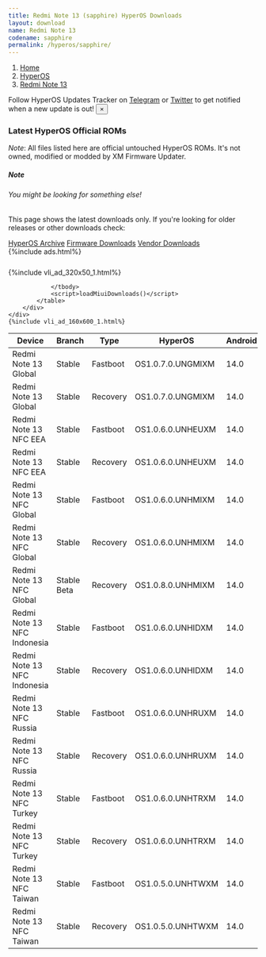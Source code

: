 ```yaml
---
title: Redmi Note 13 (sapphire) HyperOS Downloads
layout: download
name: Redmi Note 13
codename: sapphire
permalink: /hyperos/sapphire/
---
```

<nav aria-label="breadcrumb">
    <ol class="breadcrumb">
        <li class="breadcrumb-item"><a href="/">Home</a></li>
        <li class="breadcrumb-item"><a href="/hyperos/">HyperOS</a></li>
        <li class="breadcrumb-item active" aria-current="page"><a href="/hyperos/sapphire/">Redmi Note 13</a></li>
    </ol>
</nav>
<div class="alert alert-primary alert-dismissible fade show" role="alert">
    Follow HyperOS Updates Tracker on <a href="https://t.me/MIUIUpdatesTracker" class="alert-link">Telegram</a>
     or <a href="https://twitter.com/MiFwUpdater" class="alert-link">Twitter</a> to get notified when a new update is out!
    <button type="button" class="close" data-dismiss="alert" aria-label="Close">
        <span aria-hidden="true">&times;</span>
    </button>
</div>

### Latest HyperOS Official ROMs
*Note*: All files listed here are official untouched HyperOS ROMs. It's not owned, modified or modded by XM Firmware Updater.
<div class="card">
  <div class="card-body">
    <h5 class="card-title">Note</h5>
    <h6 class="card-subtitle mb-2 text-muted">You might be looking for something else!</h6>
    <p class="card-text">This page shows the latest downloads only.
     If you're looking for older releases or other downloads check:</p>
    <a href="/archive/hyperos/sapphire/" class="card-link">HyperOS Archive</a>
    <a href="/firmware/sapphire/" class="card-link">Firmware Downloads</a>
    <a href="/vendor/sapphire/" class="card-link">Vendor Downloads</a>
  </div>
</div>
{%include ads.html%}
<div class="row justify-content-center">
    <div class="col-10">
        <div class="table-responsive-md" style="margin-top: 25px;">
            {%include vli_ad_320x50_1.html%}
            <table id="miui" class="display dt-responsive nowrap compact table table-striped table-hover table-sm">
                <thead class="thead-dark">
                    <tr>
                        <th data-ref="device">Device</th>
                        <th data-ref="branch">Branch</th>
                        <th data-ref="type">Type</th>
                        <th data-ref="miui">HyperOS</th>
                        <th data-ref="android">Android</th>
                        <th data-ref="size">Size</th>
                        <th data-ref="size">Date</th>
                        <th data-ref="link">Link</th>
                    </tr>
                </thead>
                <tbody>
                <tr><td>Redmi Note 13 Global</td><td>Stable</td><td>Fastboot</td><td>OS1.0.7.0.UNGMIXM</td><td>14.0</td><td>7.4 GB</td><td>2024-09-03</td><td><a href="/hyperos/sapphire/stable/OS1.0.7.0.UNGMIXM/">Download</a></td></tr>
<tr><td>Redmi Note 13 Global</td><td>Stable</td><td>Recovery</td><td>OS1.0.7.0.UNGMIXM</td><td>14.0</td><td>4.5 GB</td><td>2024-09-11</td><td><a href="/hyperos/sapphire/stable/OS1.0.7.0.UNGMIXM/">Download</a></td></tr>
<tr><td>Redmi Note 13 NFC EEA</td><td>Stable</td><td>Fastboot</td><td>OS1.0.6.0.UNHEUXM</td><td>14.0</td><td>7.0 GB</td><td>2024-09-13</td><td><a href="/hyperos/sapphiren/stable/OS1.0.6.0.UNHEUXM/">Download</a></td></tr>
<tr><td>Redmi Note 13 NFC EEA</td><td>Stable</td><td>Recovery</td><td>OS1.0.6.0.UNHEUXM</td><td>14.0</td><td>4.5 GB</td><td>2024-09-23</td><td><a href="/hyperos/sapphiren/stable/OS1.0.6.0.UNHEUXM/">Download</a></td></tr>
<tr><td>Redmi Note 13 NFC Global</td><td>Stable</td><td>Fastboot</td><td>OS1.0.6.0.UNHMIXM</td><td>14.0</td><td>7.5 GB</td><td>2024-09-13</td><td><a href="/hyperos/sapphiren/stable/OS1.0.6.0.UNHMIXM/">Download</a></td></tr>
<tr><td>Redmi Note 13 NFC Global</td><td>Stable</td><td>Recovery</td><td>OS1.0.6.0.UNHMIXM</td><td>14.0</td><td>4.5 GB</td><td>2024-09-25</td><td><a href="/hyperos/sapphiren/stable/OS1.0.6.0.UNHMIXM/">Download</a></td></tr>
<tr><td>Redmi Note 13 NFC Global</td><td>Stable Beta</td><td>Recovery</td><td>OS1.0.8.0.UNHMIXM</td><td>14.0</td><td>4.5 GB</td><td>2024-10-22</td><td><a href="/hyperos/sapphiren/stable beta/OS1.0.8.0.UNHMIXM/">Download</a></td></tr>
<tr><td>Redmi Note 13 NFC Indonesia</td><td>Stable</td><td>Fastboot</td><td>OS1.0.6.0.UNHIDXM</td><td>14.0</td><td>6.7 GB</td><td>2024-09-13</td><td><a href="/hyperos/sapphiren/stable/OS1.0.6.0.UNHIDXM/">Download</a></td></tr>
<tr><td>Redmi Note 13 NFC Indonesia</td><td>Stable</td><td>Recovery</td><td>OS1.0.6.0.UNHIDXM</td><td>14.0</td><td>4.4 GB</td><td>2024-09-25</td><td><a href="/hyperos/sapphiren/stable/OS1.0.6.0.UNHIDXM/">Download</a></td></tr>
<tr><td>Redmi Note 13 NFC Russia</td><td>Stable</td><td>Fastboot</td><td>OS1.0.6.0.UNHRUXM</td><td>14.0</td><td>7.0 GB</td><td>2024-09-10</td><td><a href="/hyperos/sapphiren/stable/OS1.0.6.0.UNHRUXM/">Download</a></td></tr>
<tr><td>Redmi Note 13 NFC Russia</td><td>Stable</td><td>Recovery</td><td>OS1.0.6.0.UNHRUXM</td><td>14.0</td><td>4.4 GB</td><td>2024-09-20</td><td><a href="/hyperos/sapphiren/stable/OS1.0.6.0.UNHRUXM/">Download</a></td></tr>
<tr><td>Redmi Note 13 NFC Turkey</td><td>Stable</td><td>Fastboot</td><td>OS1.0.6.0.UNHTRXM</td><td>14.0</td><td>6.3 GB</td><td>2024-09-19</td><td><a href="/hyperos/sapphiren/stable/OS1.0.6.0.UNHTRXM/">Download</a></td></tr>
<tr><td>Redmi Note 13 NFC Turkey</td><td>Stable</td><td>Recovery</td><td>OS1.0.6.0.UNHTRXM</td><td>14.0</td><td>4.4 GB</td><td>2024-09-29</td><td><a href="/hyperos/sapphiren/stable/OS1.0.6.0.UNHTRXM/">Download</a></td></tr>
<tr><td>Redmi Note 13 NFC Taiwan</td><td>Stable</td><td>Fastboot</td><td>OS1.0.5.0.UNHTWXM</td><td>14.0</td><td>6.1 GB</td><td>2024-09-10</td><td><a href="/hyperos/sapphiren/stable/OS1.0.5.0.UNHTWXM/">Download</a></td></tr>
<tr><td>Redmi Note 13 NFC Taiwan</td><td>Stable</td><td>Recovery</td><td>OS1.0.5.0.UNHTWXM</td><td>14.0</td><td>4.4 GB</td><td>2024-09-20</td><td><a href="/hyperos/sapphiren/stable/OS1.0.5.0.UNHTWXM/">Download</a></td></tr>

                </tbody>
                <script>loadMiuiDownloads()</script>
            </table>
        </div>
    </div>
    {%include vli_ad_160x600_1.html%}
</div>
